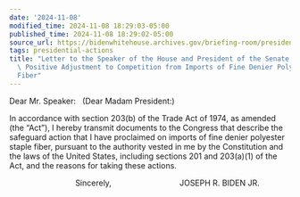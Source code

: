 ```yaml
---
date: '2024-11-08'
modified_time: 2024-11-08 18:29:03-05:00
published_time: 2024-11-08 18:29:02-05:00
source_url: https://bidenwhitehouse.archives.gov/briefing-room/presidential-actions/2024/11/08/letter-to-the-speaker-of-the-house-and-president-of-the-senate-to-facilitate-positive-adjustment-to-competition-from-imports-of-fine-denier-polyester-staple-fiber/
tags: presidential-actions
title: "Letter to the Speaker of the House and President of the Senate to Facilitate\
  \ Positive Adjustment to Competition from Imports of Fine Denier Polyester Staple\_\
  Fiber"
---
```

 
Dear Mr. Speaker:   (Dear Madam President:)

In accordance with section 203(b) of the Trade Act of 1974, as amended
(the “Act”), I hereby transmit documents to the Congress that describe
the safeguard action that I have proclaimed on imports of fine denier
polyester staple fiber, pursuant to the authority vested in me by the
Constitution and the laws of the United States, including sections 201
and 203(a)(1) of the Act, and the reasons for taking these actions.

                              Sincerely,                              
JOSEPH R. BIDEN JR.
